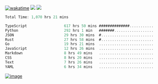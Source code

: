 [![wakatime](https://wakatime.com/badge/user/00eead22-fb14-4dd0-ab8a-3625cafbd50d.svg)](https://wakatime.com/@00eead22-fb14-4dd0-ab8a-3625cafbd50d)
![](https://komarev.com/ghpvc/?username=flatypus)
![](https://pixel.flatypus.me/flatypus?type=tracker)
<!--START_SECTION:waka-->

```rust
Total Time: 1,070 hrs 21 mins

TypeScript                 617 hrs 50 mins ##############...........   57.52 %
Python                     292 hrs 1 min   #######..................   27.18 %
JSON                       29 hrs 30 mins  #........................   02.75 %
Rust                       27 hrs 58 mins  #........................   02.60 %
Go                         19 hrs 21 mins  .........................   01.80 %
JavaScript                 12 hrs 26 mins  .........................   01.16 %
Markdown                   8 hrs 49 mins   .........................   00.82 %
CSS                        8 hrs 20 mins   .........................   00.78 %
Text                       7 hrs 26 mins   .........................   00.69 %
YAML                       6 hrs 34 mins   .........................   00.61 %
```

<!--END_SECTION:waka-->
[<img alt="image" src="https://github.com/flatypus/flatypus/assets/68029599/0a302dc1-501c-43a0-ae8d-37ec4817f3bd">](https://flatypus.me)

